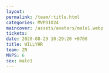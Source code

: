 ```yaml
---
layout: 
permalink: /team/:title.html
categories: MVPD1024
maincover: /assets/avatars/male1.webp
tickets: 
date: 2020-08-29 10:29:20 +0700
title: WILLYHR
team: ZN
MVPS: 6
sex: male1
---
```

